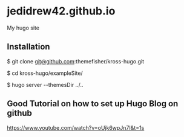 # jedidrew42.github.io
My hugo site

## Installation

$ git clone git@github.com:themefisher/kross-hugo.git

$ cd kross-hugo/exampleSite/

$ hugo server --themesDir ../..

## Good Tutorial on how to set up Hugo Blog on github

https://www.youtube.com/watch?v=oUjk6wpJn7I&t=1s
